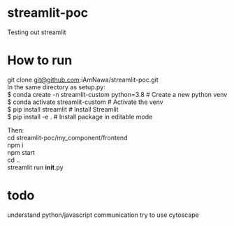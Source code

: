 # streamlit-poc   
Testing out streamlit

# How to run
git clone git@github.com:iAmNawa/streamlit-poc.git  
In the same directory as setup.py:    
$ conda create -n streamlit-custom python=3.8  # Create a new python venv   
$ conda activate streamlit-custom              # Activate the venv    
$ pip install streamlit                        # Install Streamlit    
$ pip install -e .                             # Install package in editable mode   

Then:      
cd streamlit-poc/my_component/frontend    
npm i  
npm start   
cd ..   
streamlit run __init__.py   

# todo    
understand python/javascript communication
try to use cytoscape
